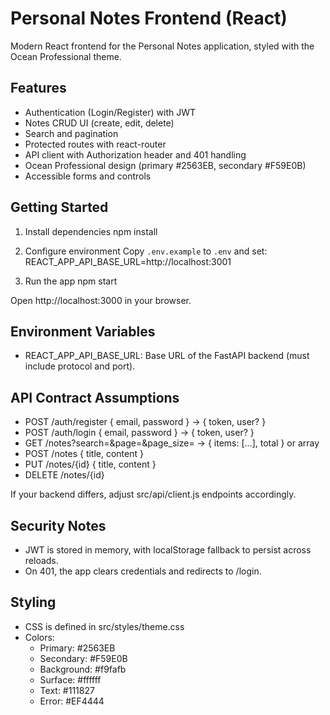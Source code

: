 # Personal Notes Frontend (React)

Modern React frontend for the Personal Notes application, styled with the Ocean Professional theme.

## Features
- Authentication (Login/Register) with JWT
- Notes CRUD UI (create, edit, delete)
- Search and pagination
- Protected routes with react-router
- API client with Authorization header and 401 handling
- Ocean Professional design (primary #2563EB, secondary #F59E0B)
- Accessible forms and controls

## Getting Started

1. Install dependencies
   npm install

2. Configure environment
   Copy `.env.example` to `.env` and set:
   REACT_APP_API_BASE_URL=http://localhost:3001

3. Run the app
   npm start

Open http://localhost:3000 in your browser.

## Environment Variables
- REACT_APP_API_BASE_URL: Base URL of the FastAPI backend (must include protocol and port).

## API Contract Assumptions
- POST /auth/register { email, password } -> { token, user? }
- POST /auth/login { email, password } -> { token, user? }
- GET /notes?search=&page=&page_size= -> { items: [...], total } or array
- POST /notes { title, content }
- PUT /notes/{id} { title, content }
- DELETE /notes/{id}

If your backend differs, adjust src/api/client.js endpoints accordingly.

## Security Notes
- JWT is stored in memory, with localStorage fallback to persist across reloads.
- On 401, the app clears credentials and redirects to /login.

## Styling
- CSS is defined in src/styles/theme.css
- Colors:
  - Primary: #2563EB
  - Secondary: #F59E0B
  - Background: #f9fafb
  - Surface: #ffffff
  - Text: #111827
  - Error: #EF4444

